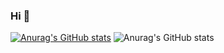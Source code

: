 ### Hi 👋
[![Anurag's GitHub stats](https://github-readme-stats.vercel.app/api?username=Linxin1126)](https://github.com/anuraghazra/github-readme-stats)
![Anurag's GitHub stats](https://github-readme-stats.vercel.app/api?username=Linxin1126&hide=contribs,prs)

<!--
**linxin1126/linxin1126** is a ✨ _special_ ✨ repository because its `README.md` (this file) appears on your GitHub profile.

Here are some ideas to get you started:

- 🔭 I’m currently working on ...
- 🌱 I’m currently learning ...
- 👯 I’m looking to collaborate on ...
- 🤔 I’m looking for help with ...
- 💬 Ask me about ...
- 📫 How to reach me: ...
- 😄 Pronouns: ...
- ⚡ Fun fact: ...
-->
